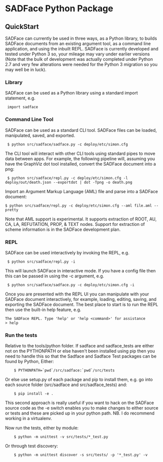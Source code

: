 # SADFace Python Package

## QuickStart

SADFace can currently be used in three ways, as a Python library, to builds SADFace documents from an existing argument tool, as a command line application, and using the inbuilt REPL. SADFace is currently developed and tested under Python 3 so, your mileage may vary under earlier versions (Note that the bulk of development was actually completed under Python 2.7 and very few alterations were needed for the Python 3 migration so you may well be in luck).



### Library

SADFace can be used as a Python library using a standard import statement, e.g.

~~~~
 import sadface
~~~~



### Command Line Tool

SADFace can be used as a standard CLI tool. SADFace files can be loaded, manipulated, saved, and exported.
~~~~
 $ python src/sadface/sadface.py -c deploy/etc/simon.cfg
~~~~

The CLI tool will interact with other CLI tools using standard pipes to move data between apps. For example, the following pipeline will, assuming you have the GraphViz dot tool installed, convert the SADFace document into a png:

~~~~
 $ python src/sadface/repl.py -c deploy/etc/simon.cfg -l deploy/out/death.json --exportdot | dot -Tpng -o death.png
~~~~

Import an Argument Markup Language (AML) file and parse into a SADFace document:

~~~~
$ python src/sadface/repl.py -c deploy/etc/simon.cfg --aml file.aml --pretty
~~~~

Note that AML support is experimental. It supports extraction of ROOT, AU, CA, LA, REFUTATION, PROP, & TEXT nodes. Support for extraction of scheme information is in the SADFace development plan.


### REPL

SADFace can be used interactively by invoking the REPL, e.g.

~~~~
 $ python src/sadface/repl.py -i
~~~~

This will launch SADFace in interactive mode. If you have a config file then this can be passed in using the -c argument, e.g.

~~~~
 $ python src/sadface/sadface.py -c deploy/etc/simon.cfg -i
~~~~

Once you are presented with the REPL UI you can manipulate with your SADFace document interactively, for example, loading, editing, saving, and exporting the SADFace document. The best place to start is to run the REPL then use the built-in help feature, e.g.

~~~~
The SADFace REPL. Type 'help' or 'help <command>' for assistance
> help

~~~~

### Run the tests

Relative to the tools/python folder. If sadface and sadface_tests are either not on the PYTHONPATH or else haven't been installed using pip then you need to handle this so that the Sadface and Sadface Test packages can be found by Python, Either:

~~~~
    $ PYTHONPATH=`pwd`/src/sadface:`pwd`/src/tests
~~~~

Or else use setup.py of each package and pip to install them, e.g. go into each source folder (src/sadface and src/sadface_tests) and:

~~~~
    $ pip install -e .
~~~~

This second approach is really useful if you want to hack on the SADFace source code as the -e switch enables you to make changes to either source or tests and these are picked up in your python path. NB. I do recommend working in a virtualenv.

Now run the tests, either by module:

~~~~
    $ python -m unittest -v src/tests/*_test.py
~~~~

Or through test discovery:
~~~~
    $ python -m unittest discover -s src/tests/ -p '*_test.py' -v
~~~~
